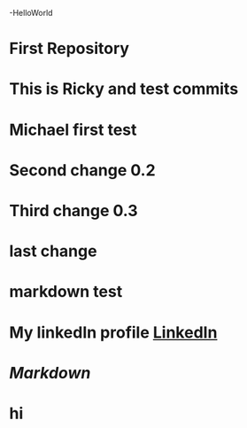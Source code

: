  -HelloWorld
# First Repository
# This is Ricky and test commits
# Michael first test
# Second change 0.2
# Third change 0.3
# last change

# markdown test
# My linkedIn profile [LinkedIn](https://www.linkedin.com/nhome/?trk=)

# *Markdown*
# hi
